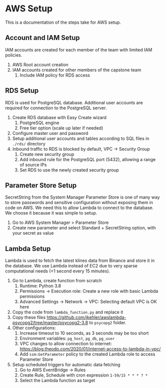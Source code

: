 # AWS Setup

This is a documentation of the steps take for AWS setup.

## Account and IAM Setup

IAM accounts are created for each member of the team with limited IAM policies.

1. AWS Root account creation
2. IAM accounts created for other members of the capstone team
    1. Include IAM policy for RDS access

## RDS Setup

RDS is used for PostgreSQL database.  Additional user accounts are required for connection to the PostgreSQL server.

1. Create RDS database with Easy Create wizard
    1. PostgreSQL engine
    2. Free tier option (scale up later if needed)
2. Configure master user and password
3. Setup additional user accounts and tables according to SQL files in `./rds/` directory
4. Inbound traffic to RDS is blocked by default, VPC -> Security Group
    1. Create new security group
    2. Add inbound rule for the PostgreSQL port (5432), allowing a range of source IPs
    3. Set RDS to use the newly created security group

## Parameter Store Setup

SecretString from the System Manager Parameter Store is one of many way to store passwords and sensitive configuration without exposing them in code on AWS.  We need this to allow Lambda to connect to the database.  We choose it because it was simple to setup.

1. Go to AWS System Manager > Parameter Store
2. Create new parameter and select Standard + SecretString option, with your secret as value

## Lambda Setup

Lambda is used to fetch the latest klines data from Binance and store it in the database.  We use Lambda instead of EC2 due to very sparse computational needs (<1 second every 15 minutes).

1. Go to Lambda, create function from scratch
    1. Runtime: Python 3.8
    2. Permissions -> Execution role: Create a new role with basic Lambda permissions
    3. Advanced Settings -> Network -> VPC: Selecting default VPC is OK here
2. Copy the code from `lambda_function.py` and replace it
3. Copy these files https://github.com/jkehler/awslambda-psycopg2/tree/master/psycopg2-3.8 to `psycopg2` folder.
4. Other configurations:
    1. Increase timeout to 10 seconds, as 3 seconds may be too short
    2. Environment variables: `pg_host`, `pg_db`, `pg_user`
    3. VPC changes to allow connection to internet: https://blog.theodo.com/2020/01/internet-access-to-lambda-in-vpc/
    4. Add `ssm:GetParameter` policy to the created Lambda role to access Parameter Store
5. Setup scheduled triggers for automatic data fetching
    1. Go to AWS EventBridge -> Rules
    2. Create Rule, Schedule with cron expression `1-59/15 * * * ? *`
    3. Select the Lambda function as target
